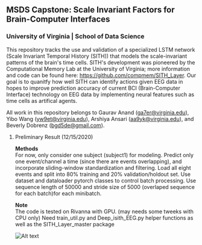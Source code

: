 ## MSDS Capstone: Scale Invariant Factors for Brain-Computer Interfaces 
### University of Virginia | School of Data Science 

This repository tracks the use and validation of a specialized LSTM network (Scale Invariant Temporal History (SITH)) that models the scale-invariant patterns of the brain's time cells. SITH's development was pioneered by the Computational Memory Lab at the University of Virginia; more information and code can be found here: https://github.com/compmem/SITH_Layer. Our goal is to quanitfy how well SITH can identify actions given EEG data in hopes to improve prediction accuracy of current BCI (Brain-Computer Interface) technology on EEG data by implementing neural features such as time cells as artifical agents. 

All work in this repository belongs to Gaurav Anand (ga7er@virginia.edu), Yibo Wang (yw9et@virginia.edu), Arshiya Ansari (aa9yk@virginia.edu), and Beverly Dobrenz (bgd5de@gmail.com). 

1. Preliminary Result (12/15/2020)

	**Methods**  
	For now, only consider one subject (subject1) for modeling. Predict only one event/channel a time (since there are events overlapping), and incorporate sliding-window standardization and filtering.
	Load all eight events and split into 80% training and 20% validation/holdout set.
	Use dataset and dataloader pytorch classes to control batch processing.
	Use sequence length of 50000 and stride size of 5000 (overlaped sequence for each batch)for each minibatch.

	**Note**  
	The code is tested on Rivanna with GPU. (may needs some tweeks with CPU only)
	Need train_util.py and Deep_isith_EEG.py helper functions as well as the SITH_Layer_master package

	![Alt text](/subject1_result_deep_isith.img.jpg.png?raw=true "Title")
